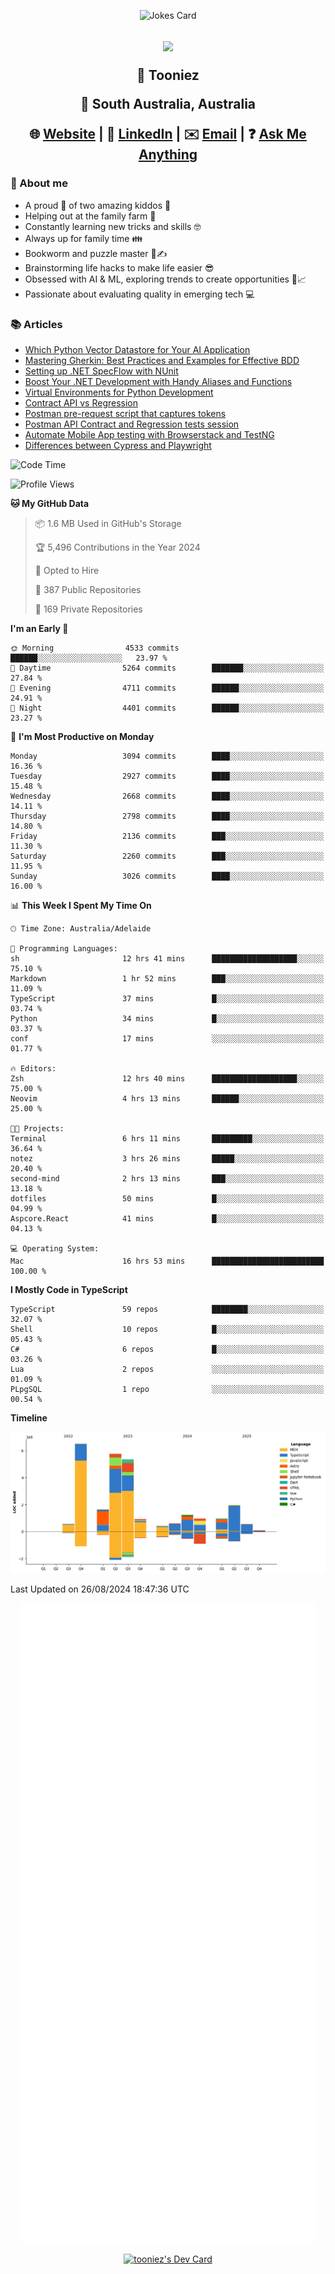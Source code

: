 
<p align="center">
  <img src="https://readme-jokes.vercel.app/api" alt="Jokes Card">
  <!-- Replace the URL if you want to use a different joke API or update the existing endpoint -->
</p>

<h2 align="center">

![](https://quotes-github-readme.vercel.app/api?type=horizontal&theme=catppuccin_mocha)

🤖 Tooniez

📍 South Australia, Australia

 🌐 [Website](https://tooniez-land.vercel.app) | 💼 [LinkedIn](https://www.linkedin.com/in/tonyluu888) | ✉️ [Email](mailto:tooni22@proton.me) | ❓ [Ask Me Anything](https://github.com/tooniez/ama/issues/new)


</h2>

### 🌟 About me

- A proud 🤴 of two amazing kiddos 💛
- Helping out at the family farm 🥒
- Constantly learning new tricks and skills 🤓
- Always up for family time 👪
- Bookworm and puzzle master 📘✍️
- Brainstorming life hacks to make life easier 😎
- Obsessed with AI & ML, exploring trends to create opportunities 🤖📈
- Passionate about evaluating quality in emerging tech 💻


### 📚 Articles 
<!-- ### 💡 Blog posts -->

<!-- BLOG-POST-LIST:START -->
- [Which Python Vector Datastore for Your AI Application](https://tooniez-land.vercel.app/post/aiml-python-vectordb-comparison/)
- [Mastering Gherkin: Best Practices and Examples for Effective BDD](https://tooniez-land.vercel.app/post/qa-gherkin-principles/)
- [Setting up .NET SpecFlow with NUnit](https://tooniez-land.vercel.app/post/qa-specflow-template/)
- [Boost Your .NET Development with Handy Aliases and Functions](https://tooniez-land.vercel.app/post/dev-dotnet-init/)
- [Virtual Environments for Python Development](https://tooniez-land.vercel.app/post/dev-python-venv/)
- [Contract API vs Regression](https://tooniez-land.vercel.app/post/qa-api-contract-vs-regression/)
- [Postman pre-request script that captures tokens](https://tooniez-land.vercel.app/post/qa-api-postman-create-pre-script/)
- [Postman API Contract and Regression tests session](https://tooniez-land.vercel.app/post/qa-api-postman-megaport/)
- [Automate Mobile App testing with Browserstack and TestNG](https://tooniez-land.vercel.app/post/qa-testng-appium-browserstack/)
- [Differences between Cypress and Playwright](https://tooniez-land.vercel.app/post/qa-pw-vs-cy/)
<!-- BLOG-POST-LIST:END -->


<!--START_SECTION:waka-->
![Code Time](http://img.shields.io/badge/Code%20Time-389%20hrs%209%20mins-blue)

![Profile Views](http://img.shields.io/badge/Profile%20Views-0-blue)

**🐱 My GitHub Data** 

> 📦 1.6 MB Used in GitHub's Storage 
 > 
> 🏆 5,496 Contributions in the Year 2024
 > 
> 💼 Opted to Hire
 > 
> 📜 387 Public Repositories 
 > 
> 🔑 169 Private Repositories 
 > 
**I'm an Early 🐤** 

```text
🌞 Morning                4533 commits        ██████░░░░░░░░░░░░░░░░░░░   23.97 % 
🌆 Daytime                5264 commits        ███████░░░░░░░░░░░░░░░░░░   27.84 % 
🌃 Evening                4711 commits        ██████░░░░░░░░░░░░░░░░░░░   24.91 % 
🌙 Night                  4401 commits        ██████░░░░░░░░░░░░░░░░░░░   23.27 % 
```
📅 **I'm Most Productive on Monday** 

```text
Monday                   3094 commits        ████░░░░░░░░░░░░░░░░░░░░░   16.36 % 
Tuesday                  2927 commits        ████░░░░░░░░░░░░░░░░░░░░░   15.48 % 
Wednesday                2668 commits        ████░░░░░░░░░░░░░░░░░░░░░   14.11 % 
Thursday                 2798 commits        ████░░░░░░░░░░░░░░░░░░░░░   14.80 % 
Friday                   2136 commits        ███░░░░░░░░░░░░░░░░░░░░░░   11.30 % 
Saturday                 2260 commits        ███░░░░░░░░░░░░░░░░░░░░░░   11.95 % 
Sunday                   3026 commits        ████░░░░░░░░░░░░░░░░░░░░░   16.00 % 
```


📊 **This Week I Spent My Time On** 

```text
🕑︎ Time Zone: Australia/Adelaide

💬 Programming Languages: 
sh                       12 hrs 41 mins      ███████████████████░░░░░░   75.10 % 
Markdown                 1 hr 52 mins        ███░░░░░░░░░░░░░░░░░░░░░░   11.09 % 
TypeScript               37 mins             █░░░░░░░░░░░░░░░░░░░░░░░░   03.74 % 
Python                   34 mins             █░░░░░░░░░░░░░░░░░░░░░░░░   03.37 % 
conf                     17 mins             ░░░░░░░░░░░░░░░░░░░░░░░░░   01.77 % 

🔥 Editors: 
Zsh                      12 hrs 40 mins      ███████████████████░░░░░░   75.00 % 
Neovim                   4 hrs 13 mins       ██████░░░░░░░░░░░░░░░░░░░   25.00 % 

🐱‍💻 Projects: 
Terminal                 6 hrs 11 mins       █████████░░░░░░░░░░░░░░░░   36.64 % 
notez                    3 hrs 26 mins       █████░░░░░░░░░░░░░░░░░░░░   20.40 % 
second-mind              2 hrs 13 mins       ███░░░░░░░░░░░░░░░░░░░░░░   13.18 % 
dotfiles                 50 mins             █░░░░░░░░░░░░░░░░░░░░░░░░   04.99 % 
Aspcore.React            41 mins             █░░░░░░░░░░░░░░░░░░░░░░░░   04.13 % 

💻 Operating System: 
Mac                      16 hrs 53 mins      █████████████████████████   100.00 % 
```

**I Mostly Code in TypeScript** 

```text
TypeScript               59 repos            ████████░░░░░░░░░░░░░░░░░   32.07 % 
Shell                    10 repos            █░░░░░░░░░░░░░░░░░░░░░░░░   05.43 % 
C#                       6 repos             █░░░░░░░░░░░░░░░░░░░░░░░░   03.26 % 
Lua                      2 repos             ░░░░░░░░░░░░░░░░░░░░░░░░░   01.09 % 
PLpgSQL                  1 repo              ░░░░░░░░░░░░░░░░░░░░░░░░░   00.54 % 
```



**Timeline**

![Lines of Code chart](https://raw.githubusercontent.com/tooniez/tooniez/main/assets/bar_graph.png)


 Last Updated on 26/08/2024 18:47:36 UTC
<!--END_SECTION:waka-->

<p align="center">
  <img src="https://github.com/tooniez/tooniez/blob/main/github-metrics.svg" alt="Metrics">
  <!-- Replace example.com with the actual URL hosting the image file -->
</p>

<div align="center"> <!-- Alternatively, you can use <div> instead of <p> -->
  <a href="https://app.daily.dev/tooniez">
    <img src="https://api.daily.dev/devcards/d6a644cd193c433b82938cbb12d7a689.png?r=hk4" width="400" alt="tooniez's Dev Card">
    <!-- Replace the API URL with the actual URL generated by daily.dev -->
    <!-- Provide alternative text for the image -->
  </a>
</div>